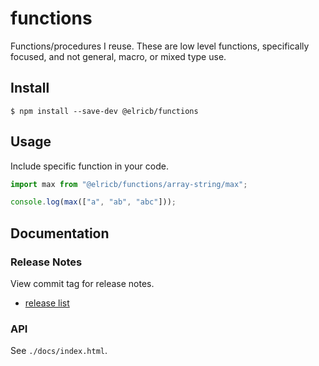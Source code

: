 # functions

Functions/procedures I reuse.  These are low level functions, specifically focused, and not general, macro, or mixed type use.

## Install

```
$ npm install --save-dev @elricb/functions
```

## Usage

Include specific function in your code.

```js
import max from "@elricb/functions/array-string/max";

console.log(max(["a", "ab", "abc"]));
```

## Documentation

### Release Notes

View commit tag for release notes.

* [release list](https://github.com/elricb/functions/tags)

### API

See `./docs/index.html`.

